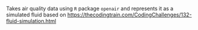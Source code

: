 Takes air quality data using `R` package `openair` and represents it as a simulated fluid based on https://thecodingtrain.com/CodingChallenges/132-fluid-simulation.html
 
